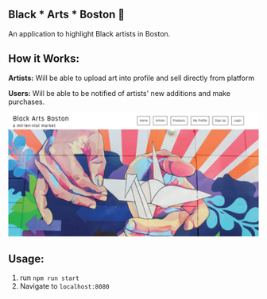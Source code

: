 ## Black * Arts * Boston 🎨
An application to highlight Black artists in Boston.

## How it Works:
**Artists:** Will be able to upload art into profile and sell directly from platform

**Users:** Will be able to be notified of artists' new additions and make purchases.

![alt tag](finalpic.png)

## Usage:

1. run `npm run start`
2. Navigate to `localhost:8080`
